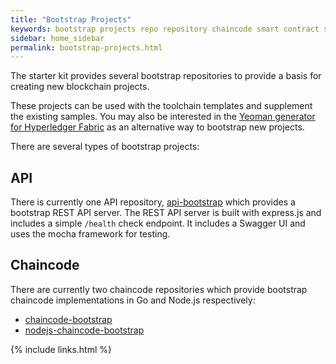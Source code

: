 ```yaml
---
title: "Bootstrap Projects"
keywords: bootstrap projects repo repository chaincode smart contract sample git github REST API
sidebar: home_sidebar
permalink: bootstrap-projects.html
---
```


The starter kit provides several bootstrap repositories to provide a basis for creating new blockchain projects.

These projects can be used with the toolchain templates and supplement the existing samples. You may also be interested in the [Yeoman generator for Hyperledger Fabric](https://www.npmjs.com/package/generator-fabric) as an alternative way to bootstrap new projects.

There are several types of bootstrap projects:

## API

There is currently one API repository, [api-bootstrap](https://github.com/IBM-Blockchain-Starter-Kit/api-bootstrap) which provides a bootstrap REST API server. The REST API server is built with express.js and includes a simple `/health` check endpoint. It includes a Swagger UI and uses the mocha framework for testing.

## Chaincode

There are currently two chaincode repositories which provide bootstrap chaincode implementations in Go and Node.js respectively:

- [chaincode-bootstrap](https://github.com/IBM-Blockchain-Starter-Kit/chaincode-bootstrap)
- [nodejs-chaincode-bootstrap](https://github.com/IBM-Blockchain-Starter-Kit/nodejs-chaincode-bootstrap)

{% include links.html %}
